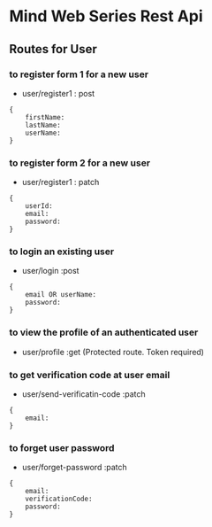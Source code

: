 # Mind Web Series Rest Api

## Routes for User

### to register form 1 for a new user

- user/register1 : post

```
{
    firstName:
    lastName:
    userName:
}
```

### to register form 2 for a new user

- user/register1 : patch

```
{
    userId:
    email:
    password:
}
```

### to login an existing user

- user/login :post

```
{
    email OR userName:
    password:
}
```

### to view the profile of an authenticated user

- user/profile :get (Protected route. Token required)

### to get verification code at user email

- user/send-verificatin-code :patch

```
{
    email:
}
```

### to forget user password

- user/forget-password :patch

```
{
    email:
    verificationCode:
    password:
}
```
